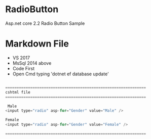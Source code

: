 # RadioButton
Asp.net core 2.2 Radio Button Sample

# Markdown File

- VS 2017
- MsSql 2014 above
- Code First
- Open Cmd typing 'dotnet ef database update'
```csharp

==============================================================
cshtml file
==============================================================

 Male
<input type="radio" asp-for="Gender" value="Male" />

Female
<input type="radio" asp-for="Gender" value="Female" />

==============================================================
